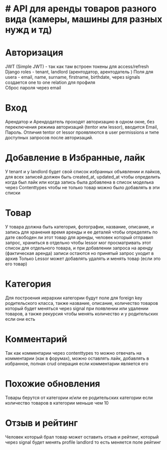 # # API для аренды товаров разного вида (камеры, машины для разных нужд и тд)
# Авторизация
JWT (Simple JWT) - так как там встроен токены для access/refresh
Django roles - tenant, landlord (арентодатор, арентодатель )
Поля для usera - email, name, surname, firstname, birthdate,
через signals создается one to one relation для профиля  
Сброс пароля через email

# Вход
Арендатор и Арендодатель проходят авторизацию в одном окне, без переключения режима авторизаций (tentor или lessor), вводится Email, Пароль. Отличия tentor от lessor проявляются в user permissions и типе доступных запросов после авторизаций. 

# Добавление в Избранные, лайк
У tenant и у landlord будет свой список избранных объявлении и лайков, для всех записей должен быть created_at, updated_at чтобы определить когда был лайк или когда запись была добавлена в список моделька через Contenttypes чтобы не только товар можно было добавлять в эти списки

# Товар 
У товара должна быть категория, фотографии, название, описание, и запись для хранения время аренды и ее деталей чтобы определять по дате свободен ли этот товар для аренды, человек который отправил запрос, храниться в отдельно чтобы lessor мог просматривать этот список для отдельного товара, и при добавлении запроса на аренду (фактическая аренда) записи остаются но принятый запрос уходит в архив
	Только Lessor может добавлять удалять и менять товар (если это его товар)

# Категория 
Для построения иерархии категории будут поле для foreign key родительского класса, также название, описание, количество товаров который будет меняться через signal при появлении или удалении товаров, а также рекурсия чтобы менять количество и у родительских если они есть

# Комментарий
Так как комментарии через contenttypes то можно отвечать на комментарии (как в форумах), можно оставлять лайк, добавлять в избранное, полная crud операция если комментарии является его

# Похожие обновления
Товары берутся от категории и/или ее родительских категории если количество товаров в категории меньше чем 10

# Отзыв и рейтинг
Человек который брал товар может оставить отзыв и рейтинг, который через signal будет менять profile landlord то есть меняется поле рейтинг

